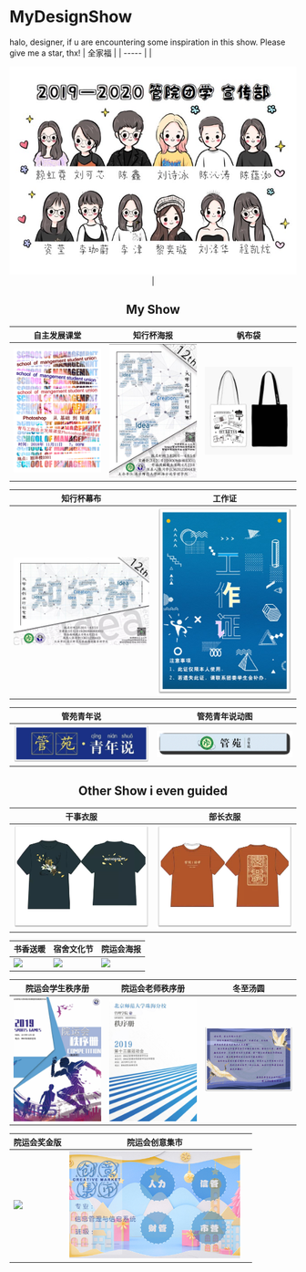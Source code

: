 # MyDesignShow
halo, designer, if u are encountering some inspiration in this show. Please give me a star, thx!
| 全家福 |
| ----- |
|<div align="center"><img src="https://github.com/Chen-X666/MyDesignShow/blob/main/2019-2020%E5%AE%A3%E4%BC%A0%E9%83%A8%E5%85%A8%E5%AE%B6%E7%A6%8F.jpg" width="600px" class="small-img"/>  |

## My Show
| 自主发展课堂 | 知行杯海报 | 帆布袋 |
| ----- | ----- | ----- |
<img src="https://github.com/Chen-X666/MyDesignShow/blob/a57648d42caf81b697396be57f181324b5a00345/%E8%87%AA%E4%B8%BB%E5%8F%91%E5%B1%95%E8%AF%BE%E5%A0%822.jpg" width="300px"/> |<img src="https://github.com/Chen-X666/MyDesignShow/blob/main/%E7%9F%A5%E8%A1%8C%E6%9D%AF%E6%B5%B7%E6%8A%A5.jpg" width="300px" class="small-img"/> |<img src="https://github.com/Chen-X666/MyDesignShow/blob/main/%E5%B8%86%E5%B8%83%E8%A2%8B.jpg" width="300px" class="small-img"/>

|知行杯幕布 | 工作证 | 
| ----- | ----- |
|<img src="https://github.com/Chen-X666/MyDesignShow/blob/main/%E7%9F%A5%E8%A1%8C%E6%9D%AF%E5%B9%95%E5%B8%83.jpg" width="300px" class="small-img"/>  |<img src="https://github.com/Chen-X666/MyDesignShow/blob/main/%E5%B7%A5%E4%BD%9C%E8%AF%81.jpg" width="300px" class="small-img"/>  |
  
| 管苑青年说 | 管苑青年说动图 | 
| ----- | ----- |
|<img src="https://github.com/Chen-X666/MyDesignShow/blob/main/%E7%AE%A1%E8%8B%91%E9%9D%92%E5%B9%B4%E8%AF%B4.jpg" width="300px" class="small-img"/>  |<img src="https://github.com/Chen-X666/MyDesignShow/blob/main/%E7%AE%A1%E8%8B%91%E9%9D%92%E5%B9%B4%E8%AF%B4%E5%8A%A8%E5%9B%BE.gif" width="300px" class="small-img"/>  |

##  Other Show i even guided

| 干事衣服 | 部长衣服 | 
| ----- | ----- | 
<img src="https://github.com/Chen-X666/MyDesignShow/blob/main/%E5%B9%B2%E4%BA%8B%E5%9B%A2%E6%9C%8D.jpg" width="300px" class="small-img"/> |<img src="https://github.com/Chen-X666/MyDesignShow/blob/main/%E9%83%A8%E9%95%BF%E5%9B%A2%E6%9C%8D.jpg" width="300px" class="small-img"/>|
  
| 书香送暖 | 宿舍文化节 | 院运会海报 | 
| ----- | ----- | ----- | 
<img src="https://github.com/Chen-X666/MyDesignShow/blob/main/%E4%B9%A6%E9%A6%99.jpg" width="300px" class="small-img"/> |<img src="https://github.com/Chen-X666/MyDesignShow/blob/main/%E5%AE%BF%E8%88%8D.jpg" width="300px" class="small-img"/>|<img src="https://github.com/Chen-X666/MyDesignShow/blob/main/%E9%99%A2%E8%BF%90%E4%BC%9A.jpg" width="300px" class="small-img"/>

|院运会学生秩序册 | 院运会老师秩序册 | 冬至汤圆  |
| ----- | ----- | ----- | 
|<img src="https://github.com/Chen-X666/MyDesignShow/blob/main/%E8%80%81%E5%B8%88%E7%A7%A9%E5%BA%8F%E5%86%8C.png" width="300px"/>|<img src="https://github.com/Chen-X666/MyDesignShow/blob/main/%E5%AD%A6%E7%94%9F%E7%A7%A9%E5%BA%8F%E5%86%8C.png" width="300px"/>|<img src="https://github.com/Chen-X666/MyDesignShow/blob/main/%E5%86%AC%E8%87%B3.png" width="300px"/>|
  
 | 院运会奖金版 | 院运会创意集市 |  |
 | ----- | ----- | ----- | 
 <img src="https://github.com/Chen-X666/MyDesignShow/blob/main/yyh3.jpg" width="300px" class="small-img"/>|<img src="https://github.com/Chen-X666/MyDesignShow/blob/main/%E4%BF%A1%E7%AE%A1.jpg" width="300px" class="small-img"/>|
